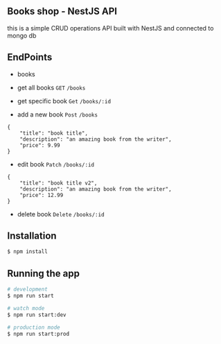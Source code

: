 ## Books shop - NestJS API

this is a simple CRUD operations API built with NestJS and connected to mongo db

## EndPoints

- books
- get all books
  `GET`
  `/books`

- get specific book
  `Get`
  `/books/:id`

- add a new book
  `Post`
  `/books`

```
{
    "title": "book title",
    "description": "an amazing book from the writer",
    "price": 9.99
}
```

- edit book
  `Patch`
  `/books/:id`

```
{
    "title": "book title v2",
    "description": "an amazing book from the writer",
    "price": 12.99
}
```

- delete book
  `Delete`
  `/books/:id`

## Installation

```bash
$ npm install
```

## Running the app

```bash
# development
$ npm run start

# watch mode
$ npm run start:dev

# production mode
$ npm run start:prod
```
